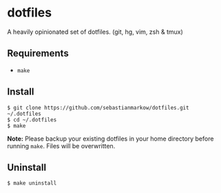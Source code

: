 # dotfiles

A heavily opinionated set of dotfiles. (git, hg, vim, zsh & tmux)

## Requirements

- `make`

## Install

    $ git clone https://github.com/sebastianmarkow/dotfiles.git ~/.dotfiles
    $ cd ~/.dotfiles
    $ make

**Note:** Please backup your existing dotfiles in your home directory before running `make`. Files will be overwritten.

## Uninstall

    $ make uninstall
